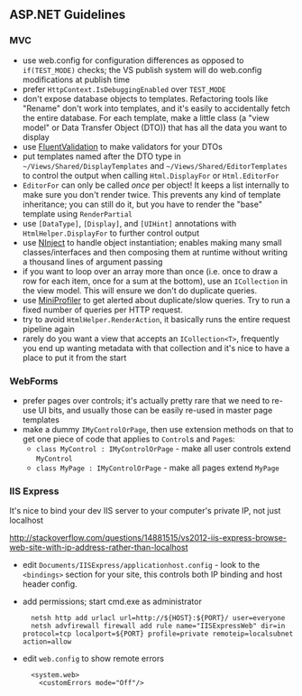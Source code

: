 ## ASP.NET Guidelines

### MVC

 * use web.config for configuration differences as opposed to
   `if(TEST_MODE)` checks; the VS publish system will do web.config
   modifications at publish time
 * prefer `HttpContext.IsDebuggingEnabled` over `TEST_MODE`
 * don't expose database objects to templates. Refactoring tools like
   "Rename" don't work into templates, and it's easily to accidentally
   fetch the entire database. For each template, make a little class
   (a "view model" or Data Transfer Object (DTO)) that has all the
   data you want to display
 * use [FluentValidation] to make validators for your DTOs
 * put templates named after the DTO type in
   `~/Views/Shared/DisplayTemplates` and
   `~/Views/Shared/EditorTemplates` to control the output when calling
   `Html.DisplayFor` or `Html.EditorFor`
 * `EditorFor` can only be called _once_ per object! It keeps a list
   internally to make sure you don't render twice. This prevents any
   kind of template inheritance; you can still do it, but you have to
   render the "base" template using `RenderPartial`
 * use `[DataType]`, `[Display]`, and `[UIHint]` annotations with
   `HtmlHelper.DisplayFor` to further control output
 * use [NInject] to handle object instantiation; enables making many
   small classes/interfaces and then composing them at runtime without
   writing a thousand lines of argument passing
 * if you want to loop over an array more than once (i.e. once to draw
   a row for each item, once for a sum at the bottom), use an
   `ICollection` in the view model. This will ensure we don't do
   duplicate queries.
 * use [MiniProfiler] to get alerted about duplicate/slow queries. Try
   to run a fixed number of queries per HTTP request.
 * try to avoid `HtmlHelper.RenderAction`, it basically runs the
   entire request pipeline again
 * rarely do you want a view that accepts an `ICollection<T>`,
   frequently you end up wanting metadata with that collection and
   it's nice to have a place to put it from the start

[FluentValidation]: http://fluentvalidation.codeplex.com/
[NInject]: http://www.ninject.org/
[MiniProfiler]: https://www.nuget.org/packages/MiniProfiler


### WebForms

 * prefer pages over controls; it's actually pretty rare that we need
   to re-use UI bits, and usually those can be easily re-used in
   master page templates
 * make a dummy `IMyControlOrPage`, then use extension methods on that
   to get one piece of code that applies to `Control`s and `Page`s:
    * `class MyControl : IMyControlOrPage` - make all user controls
      extend `MyControl`
	* `class MyPage : IMyControlOrPage` - make all pages extend
      `MyPage`

### IIS Express

It's nice to bind your dev IIS server to your computer's private IP, not just localhost

http://stackoverflow.com/questions/14881515/vs2012-iis-express-browse-web-site-with-ip-address-rather-than-localhost

* edit `Documents/IISExpress/applicationhost.config` - look to the
  `<bindings>` section for your site, this controls both IP binding
  and host header config.
* add permissions; start cmd.exe as administrator

        netsh http add urlacl url=http://${HOST}:${PORT}/ user=everyone
        netsh advfirewall firewall add rule name="IISExpressWeb" dir=in protocol=tcp localport=${PORT} profile=private remoteip=localsubnet action=allow

* edit `web.config` to show remote errors

        <system.web>
          <customErrors mode="Off"/>
